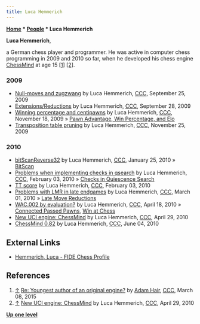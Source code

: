```yaml
---
title: Luca Hemmerich
---
```

**[Home](Home "Home") \* [People](People "People") \* Luca Hemmerich**


**Luca Hemmerich**,  

a German chess player and programmer. He was active in computer chess programming in 2009 and 2010 so far, when he developed his chess engine [ChessMind](ChessMind "ChessMind") at age 15 <a id="cite-note-1" href="#cite-ref-1">[1]</a> <a id="cite-note-2" href="#cite-ref-2">[2]</a>.



### 2009


* [Null-moves and zugzwang](http://www.talkchess.com/forum/viewtopic.php?t=29873) by Luca Hemmerich, [CCC](CCC "CCC"), September 25, 2009
* [Extensions/Reductions](http://www.talkchess.com/forum/viewtopic.php?t=29905) by Luca Hemmerich, [CCC](CCC "CCC"), September 28, 2009
* [Winning percentage and centipawns](http://www.talkchess.com/forum/viewtopic.php?t=30695) by Luca Hemmerich, [CCC](CCC "CCC"), November 18, 2009 » [Pawn Advantage, Win Percentage, and Elo](Pawn_Advantage,_Win_Percentage,_and_Elo "Pawn Advantage, Win Percentage, and Elo")
* [Transposition table pruning](http://www.talkchess.com/forum/viewtopic.php?topic_view=threads&p=305218) by Luca Hemmerich, [CCC](CCC "CCC"), November 25, 2009


### 2010


* [bitScanReverse32](http://talkchess.com/forum/viewtopic.php?t=32046) by Luca Hemmerich, [CCC](CCC "CCC"), January 25, 2010 » [BitScan](BitScan "BitScan")
* [Problems when implementing checks in qsearch](http://talkchess.com/forum/viewtopic.php?t=32345) by Luca Hemmerich, [CCC](CCC "CCC"), February 03, 2010 » [Checks in Quiescence Search](Quiescence_Search#Checks "Quiescence Search")
* [TT score](http://talkchess.com/forum/viewtopic.php?t=32348) by Luca Hemmerich, [CCC](CCC "CCC"), February 03, 2010
* [Problems with LMR in late endgames](http://talkchess.com/forum/viewtopic.php?t=32984) by Luca Hemmerich, [CCC](CCC "CCC"), March 01, 2010 » [Late Move Reductions](Late_Move_Reductions "Late Move Reductions")
* [WAC.002 by evaluation?](http://talkchess.com/forum/viewtopic.php?t=33868) by Luca Hemmerich, [CCC](CCC "CCC"), April 18, 2010 » [Connected Passed Pawns](Connected_Passed_Pawns "Connected Passed Pawns"), [Win at Chess](Win_at_Chess "Win at Chess")
* [New UCI engine: ChessMind](http://talkchess.com/forum/viewtopic.php?t=34066) by Luca Hemmerich, [CCC](CCC "CCC"), April 29, 2010
* [ChessMind 0.82](http://talkchess.com/forum/viewtopic.php?t=34711) by Luca Hemmerich, [CCC](CCC "CCC"), June 04, 2010


## External Links


* [Hemmerich, Luca - FIDE Chess Profile](http://ratings.fide.com/card.phtml?event=12918890)


## References


1. <a id="cite-ref-1" href="#cite-note-1">↑</a> [Re: Youngest author of an original engine?](http://www.talkchess.com/forum/viewtopic.php?t=55596&start=1) by [Adam Hair](Adam_Hair "Adam Hair"), [CCC](CCC "CCC"), March 08, 2015
2. <a id="cite-ref-2" href="#cite-note-2">↑</a> [New UCI engine: ChessMind](http://talkchess.com/forum/viewtopic.php?t=34066) by Luca Hemmerich, [CCC](CCC "CCC"), April 29, 2010

**[Up one level](People "People")**







 
